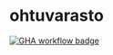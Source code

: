 # ohtuvarasto

[![GHA workflow badge](https://github.com/jkuusto/ohtuvarasto/workflows/CI/badge.svg)](https://github.com/jkuusto/ohtuvarasto/actions)
